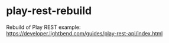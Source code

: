 # play-rest-rebuild
Rebuild of Play REST example: https://developer.lightbend.com/guides/play-rest-api/index.html
